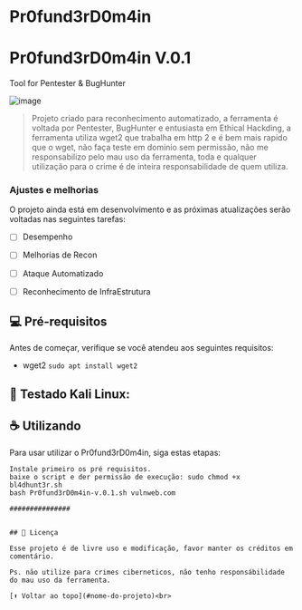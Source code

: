 # Pr0fund3rD0m4in

# Pr0fund3rD0m4in V.0.1
 Tool for Pentester & BugHunter

![image](https://user-images.githubusercontent.com/13341724/191060754-99f99cd9-f552-435c-82a3-e7c73a8ce128.png)



> Projeto criado para reconhecimento automatizado, a ferramenta é voltada por Pentester, BugHunter e entusiasta em Ethical Hackding, a ferramenta utiliza  wget2 que trabalha em http 2 e é bem mais rapido que o wget, não faça teste em dominio sem permissão, não me responsabilizo pelo mau uso da ferramenta, toda e qualquer utilização para o crime é de inteira responsabilidade de quem utiliza.

### Ajustes e melhorias

O projeto ainda está em desenvolvimento e as próximas atualizações serão voltadas nas seguintes tarefas:

- [ ] Desempenho
- [ ] Melhorias de Recon 
- [ ] Ataque Automatizado
- [ ] Reconhecimento de InfraEstrutura


## 💻 Pré-requisitos

Antes de começar, verifique se você atendeu aos seguintes requisitos:

* wget2 `sudo apt install wget2`


## 🚀 Testado Kali Linux:

## ☕ Utilizando <Pr0fund3rD0m4inr>

Para usar utilizar o Pr0fund3rD0m4in, siga estas etapas:

```
Instale primeiro os pré requisitos.
baixe o script e der permissão de execução: sudo chmod +x bl4dhunt3r.sh
bash Pr0fund3rD0m4in-v.0.1.sh vulnweb.com
 
###############
  

## 📝 Licença

Esse projeto é de livre uso e modificação, favor manter os créditos em comentário.
 
Ps. não utilize para crimes ciberneticos, não tenho responsábilidade do mau uso da ferramenta.

[⬆ Voltar ao topo](#nome-do-projeto)<br>
